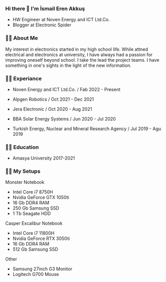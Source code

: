 ### Hi there 👋 I'm İsmail Eren Akkuş

- HW Engineer at Noven Energy and ICT Ltd.Co.
- Blogger at Electronic Spider

### 👨‍💻 About Me
My interest in electronics started in my high school life. While attned electrical and electronics at university, I have always had a passion for improving oneself beyond school. I take the lead the project teams. I have something in one's sights in the light of the new information.

### 🧑‍💼 Experiance
- Noven Energy and ICT Ltd.Co. / 
Fab 2022 - Present

- Alpgen Robotics / 
Oct 2021 - Dec 2021

- Jera Electronic / 
Oct 2020 - Aug 2021

- BBA Solar Energy Systems / 
Jun 2020 - Jul 2020

- Turkish Energy, Nuclear and Mineral Research Agency / 
Jul 2019 - Agu 2019


### 👨‍🎓 Education
- Amasya University
2017-2021

### 🧑‍💻 My Setups
Monster Notebook
- Intel Core i7 8750H
- Nvidia GeForce GTX 1050ti
- 16 Gb DDR4 RAM
- 250 Gb Samsung SSD
- 1 Tb Seagate HDD

Casper Excalibur Notebook
- Intel Core i7 11800H
- Nvidia GeForce RTX 3050ti
- 16 Gb DDR4 RAM
- 512 Gb Samsung SSD

Other
- Samsung 27inch G3 Monitor
- Logitech G700 Mouse

<!--
**ismailerenakkus/ismailerenakkus** is a ✨ _special_ ✨ repository because its `README.md` (this file) appears on your GitHub profile.

Here are some ideas to get you started:

- 🔭 I’m currently working on ...
- 🌱 I’m currently learning ...
- 👯 I’m looking to collaborate on ...
- 🤔 I’m looking for help with ...
- 💬 Ask me about ...
- 📫 How to reach me: ...
- 😄 Pronouns: ...
- ⚡ Fun fact: ...
-->
